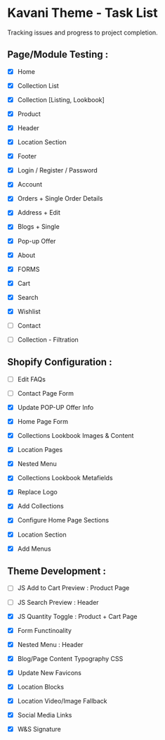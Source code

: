 Kavani Theme - Task List
========================

Tracking issues and progress to project completion.


Page/Module Testing :
------------------------
- [x] Home
- [x] Collection List
- [x] Collection [Listing, Lookbook]
- [x] Product
- [x] Header
- [x] Location Section
- [x] Footer
- [x] Login / Register / Password
- [x] Account
- [x] Orders + Single Order Details
- [x] Address + Edit
- [x] Blogs + Single
- [x] Pop-up Offer
- [x] About
- [x] FORMS
- [x] Cart
- [x] Search
- [x] Wishlist
- [ ] Contact
- [ ] Collection - Filtration



Shopify Configuration :
------------------------
- [ ] Edit FAQs
- [ ] Contact Page Form
- [x] Update POP-UP Offer Info
- [x] Home Page Form
- [x] Collections Lookbook Images & Content
- [x] Location Pages
- [x] Nested Menu
- [x] Collections Lookbook Metafields
- [x] Replace Logo
- [x] Add Collections
- [x] Configure Home Page Sections
- [x] Location Section
- [x] Add Menus


Theme Development :
------------------------
- [ ] JS Add to Cart Preview : Product Page
- [ ] JS Search Preview : Header
- [x] JS Quantity Toggle : Product + Cart Page
- [x] Form Functinoality 
- [x] Nested Menu : Header
- [x] Blog/Page Content Typography CSS
- [x] Update New Favicons
- [x] Location Blocks
- [x] Location Video/Image Fallback
- [x] Social Media Links
- [x] W&S Signature

